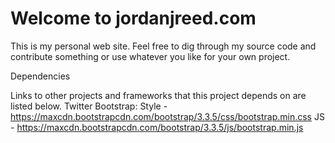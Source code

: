 # Welcome to jordanjreed.com
This is my personal web site. Feel free to dig through my source code and contribute something or use whatever you like for your own project. 

Dependencies

Links to other projects and frameworks that this project depends on are listed below.
Twitter Bootstrap:
Style - https://maxcdn.bootstrapcdn.com/bootstrap/3.3.5/css/bootstrap.min.css
JS - https://maxcdn.bootstrapcdn.com/bootstrap/3.3.5/js/bootstrap.min.js
